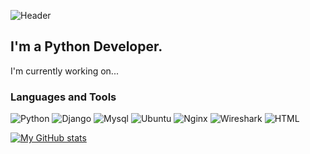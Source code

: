 ![Header](https://github.com/kirchenson/kirchenson/blob/main/assets/logo.png)

## I'm a Python Developer.

I'm currently working on...

### Languages and Tools
![Python](https://img.shields.io/badge/-Python-535B48?style=for-the-badge&logo=python&logoColor=F7D44F)
![Django](https://img.shields.io/badge/-Django-535B48?style=for-the-badge&logo=django&logoColor=092D1F)
![Mysql](https://img.shields.io/badge/-Mysql-535B48?style=for-the-badge&logo=mysql&logoColor=F7F7F7)
![Ubuntu](https://img.shields.io/badge/-Ubuntu-535B48?style=for-the-badge&logo=Ubuntu&logoColor=D54613)
![Nginx](https://img.shields.io/badge/-NGINX-535B48?style=for-the-badge&logo=Nginx&logoColor=green)
![Wireshark](https://img.shields.io/badge/-Wireshark-535B48?style=for-the-badge&logo=Wireshark&logoColor=39A9E9)
![HTML](https://img.shields.io/badge/-HTML-535B48?style=for-the-badge&logo=HTML&logoColor=D54613)


[![My GitHub stats](https://github-readme-stats.vercel.app/api?username=kirchenson&show_icons=true&theme=radical)](https://github.com/anuraghazra/github-readme-stats)
